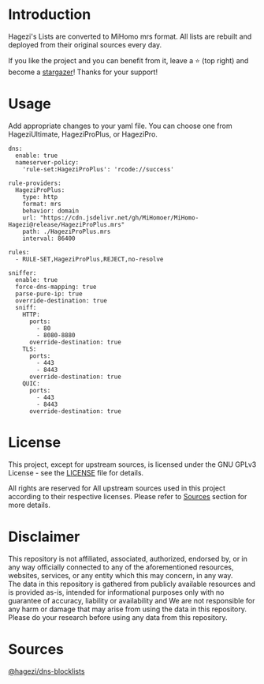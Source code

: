 # Introduction

Hagezi's Lists are converted to MiHomo mrs format. All lists are rebuilt and deployed from their original sources every day.

If you like the project and you can benefit from it, leave a :star: (top right) and become a [stargazer](https://github.com/MiHomoer/MiHomo-Hagezi/stargazers)! Thanks for your support!

# Usage

Add appropriate changes to your yaml file. You can choose one from HageziUltimate, HageziProPlus, or HageziPro.

```
dns:
  enable: true
  nameserver-policy:
    'rule-set:HageziProPlus': 'rcode://success'

rule-providers:
  HageziProPlus:
    type: http
    format: mrs
    behavior: domain
    url: "https://cdn.jsdelivr.net/gh/MiHomoer/MiHomo-Hagezi@release/HageziProPlus.mrs"
    path: ./HageziProPlus.mrs
    interval: 86400

rules:
  - RULE-SET,HageziProPlus,REJECT,no-resolve
```

```
sniffer:
  enable: true
  force-dns-mapping: true
  parse-pure-ip: true
  override-destination: true
  sniff:
    HTTP:
      ports:
        - 80
        - 8080-8880
      override-destination: true
    TLS:
      ports:
        - 443
        - 8443
      override-destination: true
    QUIC:
      ports:
        - 443
        - 8443
      override-destination: true
```

# License

This project, except for upstream sources, is licensed under the GNU GPLv3 License - see the [LICENSE](LICENSE) file for details.

All rights are reserved for All upstream sources used in this project according to their respective licenses. Please refer to [Sources](#sources) section for more details.

# Disclaimer

This repository is not affiliated, associated, authorized, endorsed by, or in any way officially connected to any of the aforementioned resources, websites, services, or any entity which this may concern, in any way.  
The data in this repository is gathered from publicly available resources and is provided as-is, intended for informational purposes only with no guarantee of accuracy, liability or availability and We are not responsible for any harm or damage that may arise from using the data in this repository. Please do your research before using any data from this repository.

# Sources

[@hagezi/dns-blocklists](https://github.com/hagezi/dns-blocklists)
